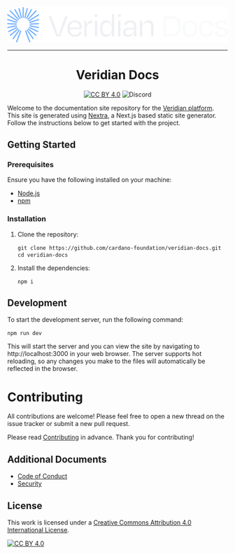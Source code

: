 <div align="center">
   <picture>
      <source media="(prefers-color-scheme: dark)" srcset="utils/icons/VeridianDocsLogoDark.svg">
      <source media="(prefers-color-scheme: light)" srcset="utils/icons/VeridianDocsLogoLight.svg">
      <img alt="Veridian Docs" src="utils/icons/VeridianDocsLogoDark.svg">
   </picture>

   <hr />
   <h1 align="center" style="border-bottom: none">Veridian Docs</h1>

   [![CC BY 4.0][cc-by-shield]][cc-by]
   ![Discord](https://img.shields.io/discord/1022471509173882950)
</div>

Welcome to the documentation site repository for the [Veridian platform](https://www.veridian.id/).
This site is generated using [Nextra](https://nextra.site/), a Next.js based static site generator.
Follow the instructions below to get started with the project.

## Getting Started

### Prerequisites

Ensure you have the following installed on your machine:

- [Node.js](https://nodejs.org/)
- [npm](https://www.npmjs.com/)

### Installation

1. Clone the repository:

   ```console
   git clone https://github.com/cardano-foundation/veridian-docs.git
   cd veridian-docs
   ```

2. Install the dependencies:
   ```console
   npm i
   ```

## Development

To start the development server, run the following command:

```console
npm run dev
```

This will start the server and you can view the site by navigating to http://localhost:3000 in your web browser.
The server supports hot reloading, so any changes you make to the files will automatically be reflected in the browser.

# Contributing

All contributions are welcome!
Please feel free to open a new thread on the issue tracker or submit a new pull request.

Please read [Contributing](CONTRIBUTING.md) in advance.
Thank you for contributing!

## Additional Documents
- [Code of Conduct](CODE_OF_CONDUCT.md)
- [Security](SECURITY.md)

## License

This work is licensed under a
[Creative Commons Attribution 4.0 International License][cc-by].

[![CC BY 4.0][cc-by-image]][cc-by]

[cc-by]: http://creativecommons.org/licenses/by/4.0/
[cc-by-image]: https://i.creativecommons.org/l/by/4.0/88x31.png
[cc-by-shield]: https://img.shields.io/badge/License-CC%20BY%204.0-lightgrey.svg